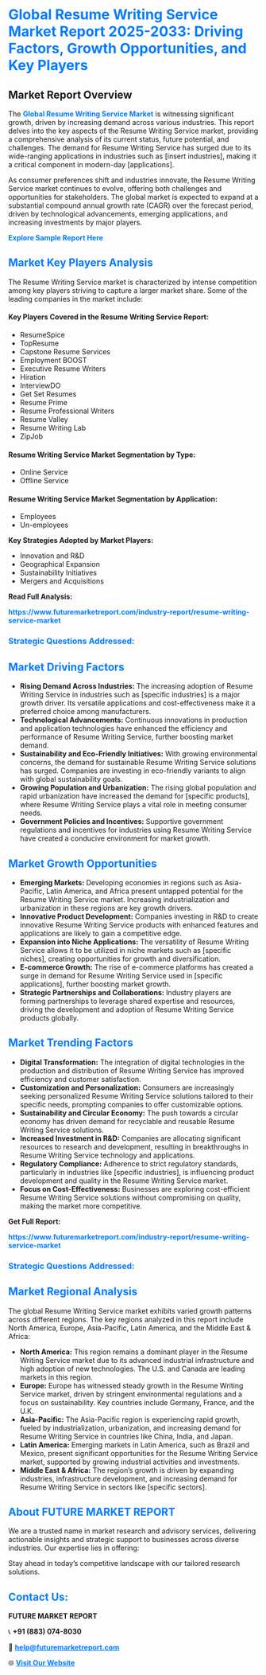 <h1 style="color: #007BFF;">Global Resume Writing Service Market Report 2025-2033: Driving Factors, Growth Opportunities, and Key Players</h1>

<section id="overview">
<h2>Market Report Overview</h2>
<p>The <a href="https://www.futuremarketreport.com/industry-report/resume-writing-service-market" style="color: #007BFF; text-decoration: none;"><strong>Global Resume Writing Service Market</strong></a> is witnessing significant growth, driven by increasing demand across various industries. This report delves into the key aspects of the Resume Writing Service market, providing a comprehensive analysis of its current status, future potential, and challenges. The demand for Resume Writing Service has surged due to its wide-ranging applications in industries such as [insert industries], making it a critical component in modern-day [applications].</p>
<p>As consumer preferences shift and industries innovate, the Resume Writing Service market continues to evolve, offering both challenges and opportunities for stakeholders. The global market is expected to expand at a substantial compound annual growth rate (CAGR) over the forecast period, driven by technological advancements, emerging applications, and increasing investments by major players.</p>
</section>

<section id="overview">
<p><a href="https://www.futuremarketreport.com/request-sample/reportId=27846" style="color: #007BFF; text-decoration: none;"><strong>Explore Sample Report Here</strong></a></p>
</section>

<section id="key-players">
<h2 style="color: #007BFF;">Market Key Players Analysis</h2>
<p>The Resume Writing Service market is characterized by intense competition among key players striving to capture a larger market share. Some of the leading companies in the market include:</p>
<h4>Key Players Covered in the Resume Writing Service Report:</h4>
<ul><li>ResumeSpice</li><li>TopResume</li><li>Capstone Resume Services</li><li>Employment BOOST</li><li>Executive Resume Writers</li><li>Hiration</li><li>InterviewDO</li><li>Get Set Resumes</li><li>Resume Prime</li><li>Resume Professional Writers</li><li>Resume Valley</li><li>Resume Writing Lab</li><li>ZipJob</li></ul>
<h4>Resume Writing Service Market Segmentation by Type:</h4>
<ul><li>Online Service</li><li>Offline Service</li></ul>

<h4>Resume Writing Service Market Segmentation by Application:</h4>
<ul><li>Employees</li><li>Un-employees</li></ul>
<p><strong>Key Strategies Adopted by Market Players:</strong></p>
<ul>
<li>Innovation and R&D</li>
<li>Geographical Expansion</li>
<li>Sustainability Initiatives</li>
<li>Mergers and Acquisitions</li>
</ul>
</section>

<section>
<p><strong>Read Full Analysis: </strong></p><a href="https://www.futuremarketreport.com/industry-report/resume-writing-service-market" style="color: #007BFF; text-decoration: none;"><strong>https://www.futuremarketreport.com/industry-report/resume-writing-service-market</strong></a>
<h3 style="color: #007BFF;">Strategic Questions Addressed:</h3>
</section>

<section id="driving-factors">
<h2 style="color: #007BFF;">Market Driving Factors</h2>
<ul>
<li><strong>Rising Demand Across Industries:</strong> The increasing adoption of Resume Writing Service in industries such as [specific industries] is a major growth driver. Its versatile applications and cost-effectiveness make it a preferred choice among manufacturers.</li>
<li><strong>Technological Advancements:</strong> Continuous innovations in production and application technologies have enhanced the efficiency and performance of Resume Writing Service, further boosting market demand.</li>
<li><strong>Sustainability and Eco-Friendly Initiatives:</strong> With growing environmental concerns, the demand for sustainable Resume Writing Service solutions has surged. Companies are investing in eco-friendly variants to align with global sustainability goals.</li>
<li><strong>Growing Population and Urbanization:</strong> The rising global population and rapid urbanization have increased the demand for [specific products], where Resume Writing Service plays a vital role in meeting consumer needs.</li>
<li><strong>Government Policies and Incentives:</strong> Supportive government regulations and incentives for industries using Resume Writing Service have created a conducive environment for market growth.</li>
</ul>
</section>

<section id="growth-opportunities">
<h2 style="color: #007BFF;">Market Growth Opportunities</h2>
<ul>
<li><strong>Emerging Markets:</strong> Developing economies in regions such as Asia-Pacific, Latin America, and Africa present untapped potential for the Resume Writing Service market. Increasing industrialization and urbanization in these regions are key growth drivers.</li>
<li><strong>Innovative Product Development:</strong> Companies investing in R&D to create innovative Resume Writing Service products with enhanced features and applications are likely to gain a competitive edge.</li>
<li><strong>Expansion into Niche Applications:</strong> The versatility of Resume Writing Service allows it to be utilized in niche markets such as [specific niches], creating opportunities for growth and diversification.</li>
<li><strong>E-commerce Growth:</strong> The rise of e-commerce platforms has created a surge in demand for Resume Writing Service used in [specific applications], further boosting market growth.</li>
<li><strong>Strategic Partnerships and Collaborations:</strong> Industry players are forming partnerships to leverage shared expertise and resources, driving the development and adoption of Resume Writing Service products globally.</li>
</ul>
</section>

<section id="trending-factors">
<h2 style="color: #007BFF;">Market Trending Factors</h2>
<ul>
<li><strong>Digital Transformation:</strong> The integration of digital technologies in the production and distribution of Resume Writing Service has improved efficiency and customer satisfaction.</li>
<li><strong>Customization and Personalization:</strong> Consumers are increasingly seeking personalized Resume Writing Service solutions tailored to their specific needs, prompting companies to offer customizable options.</li>
<li><strong>Sustainability and Circular Economy:</strong> The push towards a circular economy has driven demand for recyclable and reusable Resume Writing Service solutions.</li>
<li><strong>Increased Investment in R&D:</strong> Companies are allocating significant resources to research and development, resulting in breakthroughs in Resume Writing Service technology and applications.</li>
<li><strong>Regulatory Compliance:</strong> Adherence to strict regulatory standards, particularly in industries like [specific industries], is influencing product development and quality in the Resume Writing Service market.</li>
<li><strong>Focus on Cost-Effectiveness:</strong> Businesses are exploring cost-efficient Resume Writing Service solutions without compromising on quality, making the market more competitive.</li>
</ul>
</section>

<section>
<p><strong>Get Full Report: </strong></p><a href="https://www.futuremarketreport.com/industry-report/resume-writing-service-market" style="color: #007BFF; text-decoration: none;"><strong>https://www.futuremarketreport.com/industry-report/resume-writing-service-market</strong></a>
<h3 style="color: #007BFF;">Strategic Questions Addressed:</h3>
</section>


<section id="regional-analysis">
<h2 style="color: #007BFF;">Market Regional Analysis</h2>
<p>The global Resume Writing Service market exhibits varied growth patterns across different regions. The key regions analyzed in this report include North America, Europe, Asia-Pacific, Latin America, and the Middle East & Africa:</p>
<ul>
<li><strong>North America:</strong> This region remains a dominant player in the Resume Writing Service market due to its advanced industrial infrastructure and high adoption of new technologies. The U.S. and Canada are leading markets in this region.</li>
<li><strong>Europe:</strong> Europe has witnessed steady growth in the Resume Writing Service market, driven by stringent environmental regulations and a focus on sustainability. Key countries include Germany, France, and the U.K.</li>
<li><strong>Asia-Pacific:</strong> The Asia-Pacific region is experiencing rapid growth, fueled by industrialization, urbanization, and increasing demand for Resume Writing Service in countries like China, India, and Japan.</li>
<li><strong>Latin America:</strong> Emerging markets in Latin America, such as Brazil and Mexico, present significant opportunities for the Resume Writing Service market, supported by growing industrial activities and investments.</li>
<li><strong>Middle East & Africa:</strong> The region’s growth is driven by expanding industries, infrastructure development, and increasing demand for Resume Writing Service in sectors like [specific sectors].</li>
</ul>
</section>

<footer>
<h2 style="color: #007BFF;">About FUTURE MARKET REPORT</h2>
<p>We are a trusted name in market research and advisory services, delivering actionable insights and strategic support to businesses across diverse industries. Our expertise lies in offering:</p>

<p>Stay ahead in today’s competitive landscape with our tailored research solutions.</p>

<h2 style="color: #007BFF;">Contact Us:</h2>
<p><strong>FUTURE MARKET REPORT</strong></p>
<p>📞 <strong>+91 (883) 074-8030</strong></p>
<p>📧 <strong><a href="mailto:help@futuremarketreport.com" style="color: #007BFF;">help@futuremarketreport.com</a></strong></p>
<p>🌐 <strong><a href="https://www.futuremarketreport.com/" style="color: #007BFF;">Visit Our Website</a></strong></p>
</footer>